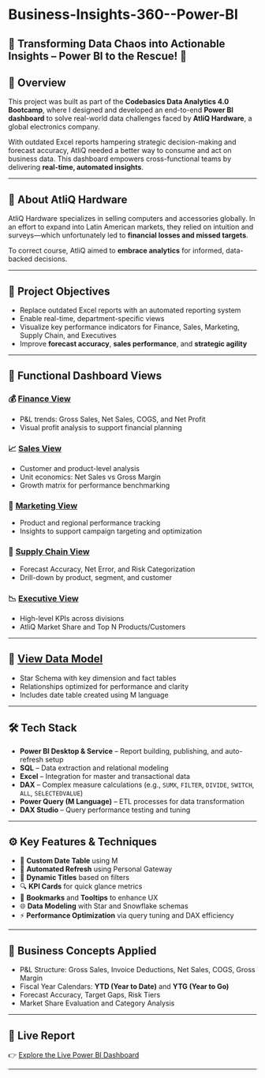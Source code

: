 # Business-Insights-360--Power-BI

## 🚀 Transforming Data Chaos into Actionable Insights – Power BI to the Rescue! 🚀

## 📌 Overview

This project was built as part of the **Codebasics Data Analytics 4.0 Bootcamp**, where I designed and developed an end-to-end **Power BI dashboard** to solve real-world data challenges faced by **AtliQ Hardware**, a global electronics company.

With outdated Excel reports hampering strategic decision-making and forecast accuracy, AtliQ needed a better way to consume and act on business data. This dashboard empowers cross-functional teams by delivering **real-time, automated insights**.

---

## 🏢 About AtliQ Hardware

AtliQ Hardware specializes in selling computers and accessories globally. In an effort to expand into Latin American markets, they relied on intuition and surveys—which unfortunately led to **financial losses and missed targets**.

To correct course, AtliQ aimed to **embrace analytics** for informed, data-backed decisions.

---

## 🎯 Project Objectives

- Replace outdated Excel reports with an automated reporting system
- Enable real-time, department-specific views
- Visualize key performance indicators for Finance, Sales, Marketing, Supply Chain, and Executives
- Improve **forecast accuracy**, **sales performance**, and **strategic agility**

---

## 🧩 Functional Dashboard Views

### 💰 [Finance View](./pdfs/Finance_View.pdf)
- P&L trends: Gross Sales, Net Sales, COGS, and Net Profit
- Visual profit analysis to support financial planning

### 📈 [Sales View](./pdfs/Sales_View.pdf)
- Customer and product-level analysis
- Unit economics: Net Sales vs Gross Margin
- Growth matrix for performance benchmarking

### 📢 [Marketing View](./pdfs/Marketing_View.pdf)
- Product and regional performance tracking
- Insights to support campaign targeting and optimization

### 🚚 [Supply Chain View](./pdfs/Supply_Chain_View.pdf)
- Forecast Accuracy, Net Error, and Risk Categorization
- Drill-down by product, segment, and customer

### 📉 [Executive View](./pdfs/Executive_View.pdf)
- High-level KPIs across divisions
- AtliQ Market Share and Top N Products/Customers

---

## 🧠 [View Data Model](./pdfs/Data_Model.pdf)

- Star Schema with key dimension and fact tables
- Relationships optimized for performance and clarity
- Includes date table created using M language

---

## 🛠 Tech Stack

- **Power BI Desktop & Service** – Report building, publishing, and auto-refresh setup
- **SQL** – Data extraction and relational modeling
- **Excel** – Integration for master and transactional data
- **DAX** – Complex measure calculations (e.g., `SUMX`, `FILTER`, `DIVIDE`, `SWITCH`, `ALL`, `SELECTEDVALUE`)
- **Power Query (M Language)** – ETL processes for data transformation
- **DAX Studio** – Query performance testing and tuning

---

## ⚙️ Key Features & Techniques

- 📅 **Custom Date Table** using M
- 🔄 **Automated Refresh** using Personal Gateway
- 🎯 **Dynamic Titles** based on filters
- 🔍 **KPI Cards** for quick glance metrics
- 🧠 **Bookmarks** and **Tooltips** to enhance UX
- 🌐 **Data Modeling** with Star and Snowflake schemas
- ⚡ **Performance Optimization** via query tuning and DAX efficiency

---

## 📖 Business Concepts Applied

- P&L Structure: Gross Sales, Invoice Deductions, Net Sales, COGS, Gross Margin
- Fiscal Year Calendars: **YTD (Year to Date)** and **YTG (Year to Go)**
- Forecast Accuracy, Target Gaps, Risk Tiers
- Market Share Evaluation and Category Analysis

---

## 🔗 Live Report

👉 [Explore the Live Power BI Dashboard](https://lnkd.in/e4z7GNTU)

---



